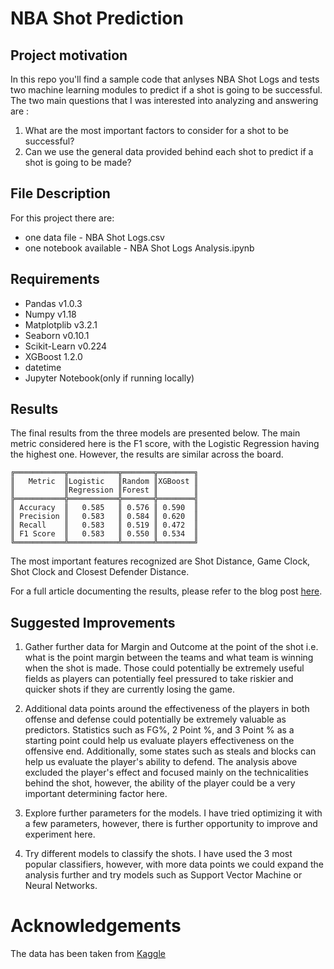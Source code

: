 # NBA Shot Prediction

## Project motivation
In this repo you'll find a sample code that anlyses NBA Shot Logs and tests two machine learning modules to predict if a shot is going to be successful. The two main questions that I was interested into analyzing and answering are : 

1. What are the most important factors to consider for a shot to be successful?
2. Can we use the general data provided behind each shot to predict if a shot is going to be made?

## File Description

For this project there are:
-	one data file - NBA Shot Logs.csv
-	one notebook available - NBA Shot Logs Analysis.ipynb

## Requirements

- Pandas v1.0.3
- Numpy v1.18
- Matplotplib v3.2.1
- Seaborn v0.10.1
- Scikit-Learn v0.224
- XGBoost 1.2.0
- datetime
- Jupyter Notebook(only if running locally)

## Results

The final results from the three models are presented below. The main metric considered here is the F1 score, with the Logistic Regression having the highest one. However, the results are similar across the board.

```
╔═══════════╦═══════════╦═══════╦════════╗
║   Metric  ║Logistic   ║Random ║XGBoost ║
║           ║Regression ║Forest ║        ║
╠═══════════╬═══════════╬═══════╬════════╣
║ Accuracy  ║   0.585   ║ 0.576 ║ 0.590  ║
║ Precision ║   0.583   ║ 0.584 ║ 0.620  ║
║ Recall    ║   0.583   ║ 0.519 ║ 0.472  ║
║ F1 Score  ║   0.583   ║ 0.550 ║ 0.534  ║
╚═══════════╩═══════════╩═══════╩════════╝
```

The most important features recognized are Shot Distance, Game Clock, Shot Clock and Closest Defender Distance.

For a full article documenting the results, please refer to the blog post [here](https://medium.com/@b_ivanov/predicting-nba-shots-943b07975995).

## Suggested Improvements

1. Gather further data for Margin and Outcome at the point of the shot i.e. what is the point margin between the teams and what team is winning when the shot is made. Those could potentially be extremely useful fields as players can potentially feel pressured to take riskier and quicker shots if they are currently losing the game.

2. Additional data points around the effectiveness of the players in both offense and defense could potentially be extremely valuable as predictors. Statistics such as FG%, 2 Point %, and 3 Point % as a starting point could help us evaluate players effectiveness on the offensive end. Additionally, some states such as steals and blocks can help us evaluate the player's ability to defend. The analysis above excluded the player's effect and focused mainly on the technicalities behind the shot, however, the ability of the player could be a very important determining factor here.

3. Explore further parameters for the models. I have tried optimizing it with a few parameters, however, there is further opportunity to improve and experiment here.

3. Try different models to classify the shots. I have used the 3 most popular classifiers, however, with more data points we could expand the analysis further and try models such as Support Vector Machine or Neural Networks.

# Acknowledgements
The data has been taken from [Kaggle](https://www.kaggle.com/dansbecker/nba-shot-logs)
